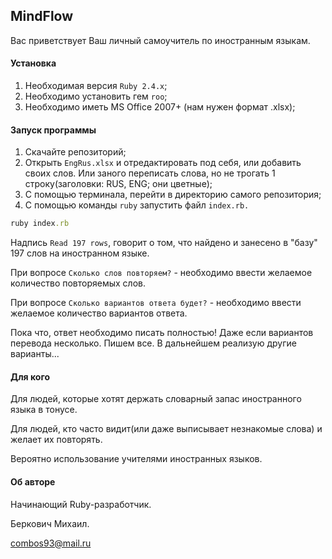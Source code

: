 ## MindFlow

Вас приветствует Ваш личный самоучитель по иностранным языкам.

#### Установка
1) Необходимая версия `Ruby 2.4.x`;
2) Необходимо установить гем `roo`;
3) Необходимо иметь MS Office 2007+ (нам нужен формат .xlsx);


#### Запуск программы
1) Скачайте репозиторий;
2) Открыть `EngRus.xlsx` и отредактировать под себя, или добавить своих слов. Или заного переписать слова, но не 
трогать 1 строку(заголовки: RUS, ENG; они цветные);
3) С помощью терминала, перейти в директорию самого репозитория;
4) С помощью команды `ruby` запустить файл `index.rb.`

```rb
ruby index.rb
```

Надпись `Read 197 rows`, говорит о том, что найдено и занесено в "базу" 197 слов на иностранном языке.

При вопросе `Сколько слов повторяем?` - необходимо ввести желаемое количество повторяемых слов.

При вопросе `Сколько вариантов ответа будет?` - необходимо ввести желаемое количество вариантов ответа.

Пока что, ответ необходимо писать полностью! Даже если вариантов перевода несколько. Пишем все.
В дальнейшем реализую другие варианты...

#### Для кого
Для людей, которые хотят держать словарный запас иностранного языка в тонусе.

Для людей, кто часто видит(или даже выписывает незнакомые слова) и желает их повторять.

Вероятно использование учителями иностранных языков.

#### Об авторе
Начинающий Ruby-разработчик.

Беркович Михаил.

combos93@mail.ru
